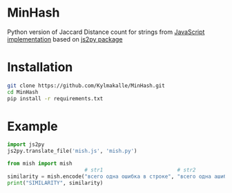 # MinHash

Python version of Jaccard Distance count for strings from [JavaScript implementation](http://smirnov.spb.su/papers/form_jaccard2.php
) based on [js2py package](https://github.com/PiotrDabkowski/Js2Py)

# Installation
```bash
git clone https://github.com/Kylmakalle/MinHash.git
cd MinHash
pip install -r requirements.txt
```

# Example
```python
import js2py
js2py.translate_file('mish.js', 'mish.py')

from mish import mish
                         # str1                        # str2                        # Accuracy
similarity = mish.encode("всего одна ошибка в строке", "всего одна ашибка в строке", 0.051)
print("SIMILARITY", similarity)
```
